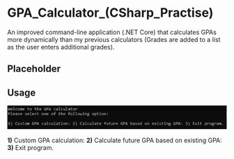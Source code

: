 # GPA_Calculator_(CSharp_Practise)
An improved command-line application (.NET Core) that calculates GPAs more dynamically than my previous calculators (Grades are added to a list as the user enters additional grades).

Placeholder
-

Usage
-
<p align="center"> 
<img src="/sample.PNG">
</p>

**1)** Custom GPA calculation:
**2)** Calculate future GPA based on existing GPA:
**3)** Exit program.
